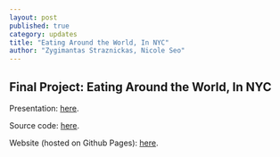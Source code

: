 ```yaml
---
layout: post
published: true
category: updates
title: "Eating Around the World, In NYC"
author: "Zygimantas Straznickas, Nicole Seo"
---
```

## Final Project: Eating Around the World, In NYC

Presentation: [here](https://docs.google.com/presentation/d/1NocAakXLQ-vyV6Vl9FGL2dOxiaLl0Zz9ZsyifQX86iI/edit?usp=sharing).

Source code: [here](https://github.com/zygi/nycfood).

Website (hosted on Github Pages): [here](https://zygi.github.io/nycfood/).